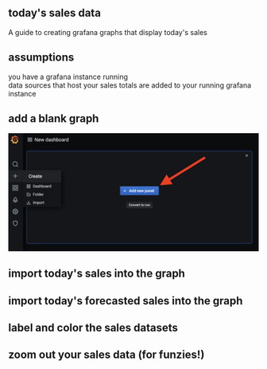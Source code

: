 ## today's sales data

A guide to creating grafana graphs that display today's sales

## assumptions

you have a grafana instance running\
data sources that host your sales totals are added to your running grafana instance 

## add a blank graph

<img src="/images/add-blank-graph.png">

## import today's sales into the graph

## import today's forecasted sales into the graph

## label and color the sales datasets

## zoom out your sales data (for funzies!) 

